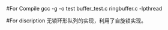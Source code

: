 #For Compile
	gcc -g -o test buffer_test.c ringbuffer.c -lpthread
	
#For discription
	无锁环形队列的实现，利用了自旋锁实现。
